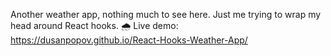 Another weather app, nothing much to see here. Just me trying to wrap my head around React hooks. 🌧️
Live demo: https://dusanpopov.github.io/React-Hooks-Weather-App/
